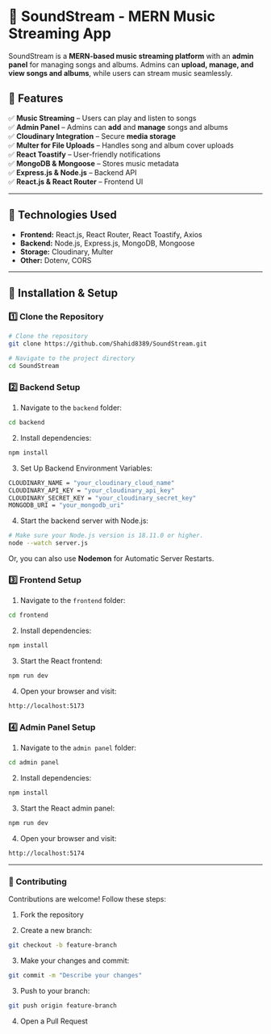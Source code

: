 # 🎵 SoundStream - MERN Music Streaming App

SoundStream is a **MERN-based music streaming platform** with an **admin panel** for managing songs and albums. Admins can **upload, manage, and view songs and albums**, while users can stream music seamlessly.

## 🚀 Features

✅ **Music Streaming** – Users can play and listen to songs  
✅ **Admin Panel** – Admins can **add** and **manage** songs and albums  
✅ **Cloudinary Integration** – Secure **media storage**  
✅ **Multer for File Uploads** – Handles song and album cover uploads  
✅ **React Toastify** – User-friendly notifications  
✅ **MongoDB & Mongoose** – Stores music metadata  
✅ **Express.js & Node.js** – Backend API  
✅ **React.js & React Router** – Frontend UI  

---

## 📌 Technologies Used

- **Frontend:** React.js, React Router, React Toastify, Axios  
- **Backend:** Node.js, Express.js, MongoDB, Mongoose  
- **Storage:** Cloudinary, Multer  
- **Other:** Dotenv, CORS  

---

## 🔧 Installation & Setup

### **1️⃣ Clone the Repository**
```bash
# Clone the repository
git clone https://github.com/Shahid8389/SoundStream.git

# Navigate to the project directory
cd SoundStream
```

### 2️⃣ Backend Setup
1. Navigate to the `backend` folder:
```bash
cd backend
```
2. Install dependencies:
```bash
npm install
```
3. Set Up Backend Environment Variables:
```bash
CLOUDINARY_NAME = "your_cloudinary_cloud_name"
CLOUDINARY_API_KEY = "your_cloudinary_api_key"
CLOUDINARY_SECRET_KEY = "your_cloudinary_secret_key"
MONGODB_URI = "your_mongodb_uri"
```
4. Start the backend server with Node.js:
```bash
# Make sure your Node.js version is 18.11.0 or higher.
node --watch server.js
```

Or, you can also use **Nodemon** for Automatic Server Restarts.

### 3️⃣ Frontend Setup
1. Navigate to the `frontend` folder:
```bash
cd frontend
```
2. Install dependencies:
```bash
npm install
```
3. Start the React frontend:
```bash
npm run dev
```
4. Open your browser and visit:
```bash
http://localhost:5173
```

### 4️⃣ Admin Panel Setup
1. Navigate to the `admin panel` folder:
```bash
cd admin panel
```
2. Install dependencies:
```bash
npm install
```
3. Start the React admin panel:
```bash
npm run dev
```
4. Open your browser and visit:
```bash
http://localhost:5174
```

---

### 📝 Contributing
Contributions are welcome! Follow these steps:

1. Fork the repository

2. Create a new branch:
```bash
git checkout -b feature-branch
```
3. Make your changes and commit:
```bash
git commit -m "Describe your changes"
```
3. Push to your branch:
```bash
git push origin feature-branch
```
4. Open a Pull Request
